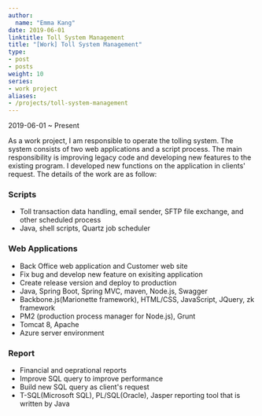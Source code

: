 ```yaml
---
author:
  name: "Emma Kang"
date: 2019-06-01
linktitle: Toll System Management
title: "[Work] Toll System Management"
type:
- post
- posts
weight: 10
series:
- work project
aliases:
- /projects/toll-system-management
---
```


2019-06-01 ~ Present 

As a work project, I am responsible to operate the tolling system. The system consists of two web applications and a script process. The main responsibility is improving legacy code and developing new features to the existing program. I developed new functions on the application in clients' request. The details of the work are as follow:

### Scripts 

- Toll transaction data handling, email sender, SFTP file exchange, and other scheduled process 
- Java, shell scripts, Quartz job scheduler 

### Web Applications 

- Back Office web application and Customer web site 
- Fix bug and develop new feature on exisiting application 
- Create release version and deploy to production 
- Java, Spring Boot, Spring MVC, maven, Node.js, Swagger
- Backbone.js(Marionette framework), HTML/CSS, JavaScript, JQuery, zk framework 
- PM2 (production process manager for Node.js), Grunt
- Tomcat 8, Apache
- Azure server environment

### Report

- Financial and oeprational reports 
- Improve SQL query to improve performance 
- Build new SQL query as client's request
- T-SQL(Microsoft SQL), PL/SQL(Oracle), Jasper reporting tool that is written by Java

  

  

  

